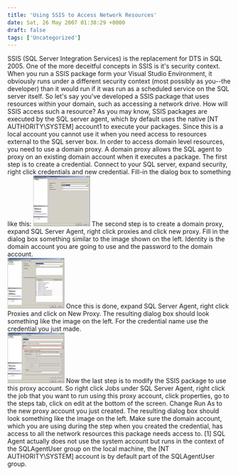 ```yaml
---
title: 'Using SSIS to Access Network Resources'
date: Sat, 26 May 2007 01:38:29 +0000
draft: false
tags: ['Uncategorized']
---
```


SSIS (SQL Server Integration Services) is the replacement for DTS in SQL 2005. One of the more deceitful concepts in SSIS is it's security context. When you run a SSIS package form your Visual Studio Environment, it obviously runs under a different security context (most possibly as you--the developer) than it would run if it was run as a scheduled service on the SQL server itself. So let's say you've developed a SSIS package that uses resources within your domain, such as accessing a network drive. How will SSIS access such a resource? As you may know, SSIS packages are executed by the SQL server agent, which by default uses the native \[NT AUTHORITY\\SYSTEM\] account1 to execute your packages. Since this is a local account you cannot use it when you need access to resources external to the SQL server box. In order to access domain level resources, you need to use a domain proxy. A domain proxy allows the SQL agent to proxy on an existing domain account when it executes a package. The first step is to create a credential. Connect to your SQL server, expand security, right click credentials and new credential. Fill-in the dialog box to something like this: [![SQL 2005 - Credentials](/2007/05/domainproxy1.thumbnail.jpg)](/2007/05/domainproxy1.jpg "SQL 2005 - Credentials") The second step is to create a domain proxy, expand SQL Server Agent, right click proxies and click new proxy. Fill in the dialog box something similar to the image shown on the left. Identity is the domain account you are going to use and the password to the domain account.  
[![SQL 2005 - Proxy Accounts](/2007/05/domainproxy2.thumbnail.jpg)](/2007/05/domainproxy2.jpg "SQL 2005 - Proxy Accounts") Once this is done, expand SQL Server Agent, right click Proxies and click on New Proxy. The resulting dialog box should look something like the image on the left. For the credential name use the credential you just made.  
[![SQL 2005 - SSIS Run As](/2007/05/domainproxy3.thumbnail.jpg)](/2007/05/domainproxy3.jpg "SQL 2005 - SSIS Run As") Now the last step is to modify the SSIS package to use this proxy account. So right click Jobs under SQL Server Agent, right click the job that you want to run using this proxy account, click properties, go to the steps tab, click on edit at the bottom of the screen. Change Run As to the new proxy account you just created. The resulting dialog box should look something like the image on the left. Make sure the domain account, which you are using during the step when you created the credential, has access to all the network resources this package needs access to.  \[1\] SQL Agent actually does not use the system account but runs in the context of the SQLAgentUser group on the local machine, the \[NT AUTHORITY\\SYSTEM\] account is by default part of the SQLAgentUser group.